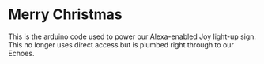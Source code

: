 # Merry Christmas

This is the arduino code used to power our Alexa-enabled Joy light-up sign. This no longer uses direct access but is plumbed right through to our Echoes.
